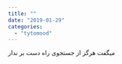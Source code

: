 ```yaml
---
title: ""
date: "2019-01-29"
categories: 
  - "tytomood"
---
```


میگفت هرگز از جستجوی راه دست بر ندار
